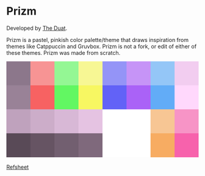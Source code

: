 # Prizm
Developed by [The Duat](https://entertheduat.org).

Prizm is a pastel, pinkish color palette/theme that draws inspiration from themes like Catppuccin and Gruvbox.
Prizm is not a fork, or edit of either of these themes. Prizm was made from scratch.

![prizmpalette](https://github.com/Mizosu97/prizm/blob/main/prizm_palette.png)

[Refsheet](https://github.com/Mizosu97/prizm/blob/main/refsheet.md)
